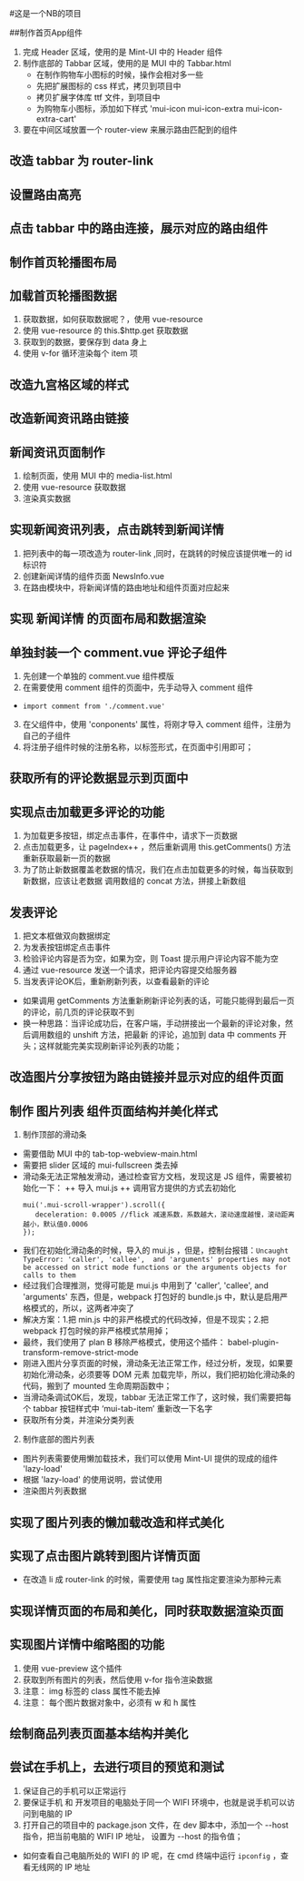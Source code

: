 #这是一个NB的项目

##制作首页App组件
1. 完成 Header 区域，使用的是 Mint-UI 中的 Header 组件
2. 制作底部的 Tabbar 区域，使用的是 MUI 中的 Tabbar.html
    + 在制作购物车小图标的时候，操作会相对多一些
    + 先把扩展图标的 css 样式，拷贝到项目中
    + 拷贝扩展字体库 ttf 文件，到项目中
    + 为购物车小图标，添加如下样式 'mui-icon mui-icon-extra mui-icon-extra-cart'
3. 要在中间区域放置一个 router-view 来展示路由匹配到的组件

## 改造 tabbar 为 router-link

## 设置路由高亮

## 点击 tabbar 中的路由连接，展示对应的路由组件

## 制作首页轮播图布局

## 加载首页轮播图数据
1. 获取数据，如何获取数据呢？，使用 vue-resource
2. 使用 vue-resource 的 this.$http.get 获取数据
3. 获取到的数据，要保存到 data 身上
4. 使用 v-for 循环渲染每个 item 项

## 改造九宫格区域的样式

## 改造新闻资讯路由链接

## 新闻资讯页面制作
1. 绘制页面，使用 MUI 中的 media-list.html
2. 使用 vue-resource 获取数据
3. 渲染真实数据

## 实现新闻资讯列表，点击跳转到新闻详情
1. 把列表中的每一项改造为 router-link ,同时，在跳转的时候应该提供唯一的 id 标识符
2. 创建新闻详情的组件页面 NewsInfo.vue
3. 在路由模块中，将新闻详情的路由地址和组件页面对应起来

## 实现 新闻详情 的页面布局和数据渲染

## 单独封装一个 comment.vue 评论子组件
1. 先创建一个单独的 comment.vue 组件模版
2. 在需要使用 comment 组件的页面中，先手动导入 comment 组件
  + `import comment from './comment.vue'`
3. 在父组件中，使用 'conponents' 属性，将刚才导入 comment 组件，注册为自己的子组件
4. 将注册子组件时候的注册名称，以标签形式，在页面中引用即可；

## 获取所有的评论数据显示到页面中

## 实现点击加载更多评论的功能
1. 为加载更多按钮，绑定点击事件，在事件中，请求下一页数据
2. 点击加载更多，让 pageIndex++ ，然后重新调用 this.getComments() 方法重新获取最新一页的数据
3. 为了防止新数据覆盖老数据的情况，我们在点击加载更多的时候，每当获取到新数据，应该让老数据
调用数组的 concat 方法，拼接上新数组

## 发表评论
1. 把文本框做双向数据绑定
2. 为发表按钮绑定点击事件
3. 检验评论内容是否为空，如果为空，则 Toast 提示用户评论内容不能为空
4. 通过 vue-resource 发送一个请求，把评论内容提交给服务器
5. 当发表评论OK后，重新刷新列表，以查看最新的评论
  + 如果调用 getComments 方法重新刷新评论列表的话，可能只能得到最后一页的评论，前几页的评论获取不到
  + 换一种思路：当评论成功后，在客户端，手动拼接出一个最新的评论对象，然后调用数组的 unshift 方法，把最新
  的评论，追加到 data 中 comments 开头；这样就能完美实现刷新评论列表的功能；
  
## 改造图片分享按钮为路由链接并显示对应的组件页面

## 制作 图片列表 组件页面结构并美化样式
1. 制作顶部的滑动条
  + 需要借助 MUI 中的   tab-top-webview-main.html
  + 需要把 slider 区域的 mui-fullscreen 类去掉
  + 滑动条无法正常触发滑动，通过检查官方文档，发现这是 JS 组件，需要被初始化一下：
     ++ 导入 mui.js
     ++ 调用官方提供的方式去初始化
     ```
     mui('.mui-scroll-wrapper').scroll({
     	deceleration: 0.0005 //flick 减速系数，系数越大，滚动速度越慢，滚动距离越小，默认值0.0006
     });
     ```
  + 我们在初始化滑动条的时候，导入的 mui.js ，但是，控制台报错：`Uncaught TypeError: 'caller', 'callee', 
  and 'arguments' properties may not be accessed on strict mode functions or the arguments objects for 
  calls to them`
  + 经过我们合理推测，觉得可能是 mui.js 中用到了 'caller', 'callee', and 'arguments' 东西，但是，webpack
  打包好的 bundle.js 中，默认是启用严格模式的，所以，这两者冲突了
  + 解决方案：1.把 min.js 中的非严格模式的代码改掉，但是不现实；2.把 webpack 打包时候的非严格模式禁用掉；
  + 最终，我们使用了 plan B 移除严格模式，使用这个插件：
     babel-plugin-transform-remove-strict-mode
  + 刚进入图片分享页面的时候，滑动条无法正常工作，经过分析，发现，如果要初始化滑动条，必须要等 DOM 元素
  加载完毕，所以，我们把初始化滑动条的代码，搬到了 mounted 生命周期函数中；
  + 当滑动条调试OK后，发现，tabbar 无法正常工作了，这时候，我们需要把每个 tabbar 按钮样式中 ‘mui-tab-item’
  重新改一下名字
  + 获取所有分类，并渲染分类列表
2. 制作底部的图片列表
  + 图片列表需要使用懒加载技术，我们可以使用 Mint-UI 提供的现成的组件 'lazy-load'
  + 根据 'lazy-load' 的使用说明，尝试使用
  + 渲染图片列表数据
  
## 实现了图片列表的懒加载改造和样式美化

## 实现了点击图片跳转到图片详情页面
  + 在改造 li 成 router-link 的时候，需要使用 tag 属性指定要渲染为那种元素
  
## 实现详情页面的布局和美化，同时获取数据渲染页面

## 实现图片详情中缩略图的功能
1. 使用 vue-preview 这个插件
2. 获取到所有图片的列表，然后使用 v-for 指令渲染数据
3. 注意： img 标签的 class 属性不能去掉
4. 注意： 每个图片数据对象中，必须有 w 和 h 属性

## 绘制商品列表页面基本结构并美化

## 尝试在手机上，去进行项目的预览和测试
1. 保证自己的手机可以正常运行
2. 要保证手机 和 开发项目的电脑处于同一个 WIFI 环境中，也就是说手机可以访问到电脑的 IP
3. 打开自己的项目中的 package.json 文件，在 dev 脚本中，添加一个 --host 指令，把当前电脑的 WIFI IP 地址，
设置为 --host 的指令值；
  + 如何查看自己电脑所处的 WIFI 的 IP 呢，在 cmd 终端中运行 `ipconfig`  ，查看无线网的 IP 地址